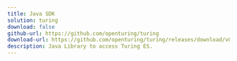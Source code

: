```yaml
---
title: Java SDK
solution: turing
download: false
github-url: https://github.com/openturing/turing
download-url: https://github.com/openturing/turing/releases/download/v0.3.9/turing-java-sdk.jar
description: Java Library to access Turing ES.
---
```

